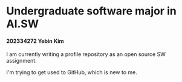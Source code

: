 # Undergraduate software major in AI.SW 
#### 202334272 Yebin Kim


I am currently writing a profile repository as an open source SW assignment. 

I'm trying to get used to GitHub, which is new to me. 
